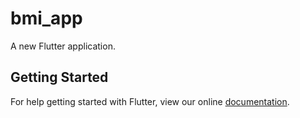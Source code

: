 # bmi_app

A new Flutter application.

## Getting Started

For help getting started with Flutter, view our online
[documentation](https://flutter.io/).
